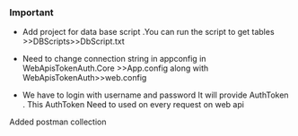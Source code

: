 


### Important ###

* Add project for data base script .You can run the script to get tables >>DBScripts>>DbScript.txt 
* Need to change connection string in appconfig in WebApisTokenAuth.Core >>App.config along with WebApisTokenAuth>>web.config

* We have to login with username and password 
It will provide AuthToken .
This AuthToken Need to used on every request on web api 

Added postman collection  